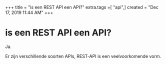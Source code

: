 +++
title = "is een REST API een API?"
extra.tags =[ "api",]
created = "Dec 17, 2019 11:44 AM"
+++
# is een REST API een API?
Ja.

Er zijn verschillende soorten APIs, REST-API is een veelvoorkomende vorm.